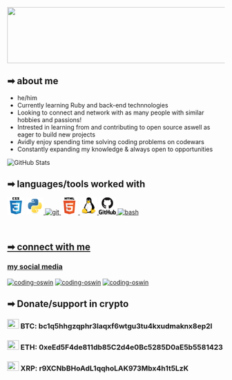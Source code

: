 <img src="https://media.giphy.com/media/GVwvf3agP7jZkZse5W/giphy.gif" width = "1000" height = "130" align="center">

## ➡ about me

- he/him
- Currently learning Ruby and back-end technnologies
- Looking to connect and network with as many people with similar hobbies and passions!
- Intrested in learning from and contributing to open source aswell as eager to build new projects
- Avidly enjoy spending time solving coding problems on codewars
- Constantly expanding my knowledge & always open to opportunities

![GitHub Stats](https://github-readme-stats.vercel.app/api?username=codingoswin&theme=cobalt&hide_border=True)


## ➡ languages/tools worked with

<p align="left">  <a href="https://www.w3schools.com/css/" target="_blank"> <img src="https://raw.githubusercontent.com/devicons/devicon/master/icons/css3/css3-original-wordmark.svg" alt="css3" width="40" height="40"/></a> <a href="https://www.python.org" target="_blank"> <img src="https://raw.githubusercontent.com/devicons/devicon/master/icons/python/python-original.svg" alt="python" width="40" height="40"/> </a> <a href="https://git-scm.com/" target="_blank"> <img src="https://www.vectorlogo.zone/logos/git-scm/git-scm-icon.svg" alt="git" width="40" height="40"/> </a> <a href="https://www.w3.org/html/" target="_blank"> <img src="https://raw.githubusercontent.com/devicons/devicon/master/icons/html5/html5-original-wordmark.svg" alt="html5" width="40" height="40"/> </a></a>  </a> <a href="https://www.linux.org/" target="_blank"> <img src="https://raw.githubusercontent.com/devicons/devicon/master/icons/linux/linux-original.svg" alt="linux" width="40" height="40"/> </a>  <a href="https://github.com/codingoswin" target="_blank"> <img src="https://raw.githubusercontent.com/devicons/devicon/master/icons/github/github-original-wordmark.svg" alt="photoshop" width="40" height="40"/> </a> <a href="https://www.gnu.org/software/bash/" target="_blank"> <img src="https://www.vectorlogo.zone/logos/gnu_bash/gnu_bash-icon.svg" alt="bash" width="40" height="40"/> </p>
<br>

## ➡ connect with me

<h3 align="left">my social media</h3>
<p align="left">
<a href="https://www.codewars.com/users/codingoswin" target="blank"><img align="center" src="https://www.codewars.com/packs/assets/logo.61192cf7.svg" alt="coding-oswin" height="30" width="40" /></a>
<a href="https://twitter.com/InfiniteOswin" target="blank"><img align="center" src="https://raw.githubusercontent.com/rahuldkjain/github-profile-readme-generator/master/src/images/icons/Social/twitter.svg" alt="coding-oswin" height="30" width="40" /></a>
<a href="https://leetcode.com/Oswin147/" target="blank"><img align="center" src="https://raw.githubusercontent.com/rahuldkjain/github-profile-readme-generator/master/src/images/icons/Social/leet-code.svg" alt="coding-oswin" height="30" width="40" /></a>
</p>

## ➡ Donate/support in crypto

<h3> <img src ="https://dynamic-assets.coinbase.com/e785e0181f1a23a30d9476038d9be91e9f6c63959b538eabbc51a1abc8898940383291eede695c3b8dfaa1829a9b57f5a2d0a16b0523580346c6b8fab67af14b/asset_icons/b57ac673f06a4b0338a596817eb0a50ce16e2059f327dc117744449a47915cb2.png" width = 27 height = 22 > BTC: bc1q5hhgzqphr3laqxf6wtgu3tu4kxudmaknx8ep2l

<h3> <img src = "https://dynamic-assets.coinbase.com/dbb4b4983bde81309ddab83eb598358eb44375b930b94687ebe38bc22e52c3b2125258ffb8477a5ef22e33d6bd72e32a506c391caa13af64c00e46613c3e5806/asset_icons/4113b082d21cc5fab17fc8f2d19fb996165bcce635e6900f7fc2d57c4ef33ae9.png" width = 27 height = 22> ETH: 0xeEd5F4de811db85C2d4e0Bc5285D0aE5b5581423 </h3>

<h3> <img src = "https://dynamic-assets.coinbase.com/e81509d2307f706f3a6f8999968874b50b628634abf5154fc91a7e5f7685d496a33acb4cde02265ed6f54b0a08fa54912208516e956bc5f0ffd1c9c2634099ae/asset_icons/3af4b33bde3012fd29dd1366b0ad737660f24acc91750ee30a034a0679256d0b.png" width = 27 height = 22>  XRP: r9XCNbBHoAdL1qqhoLAK973Mbx4h1t5LzK </h3>


